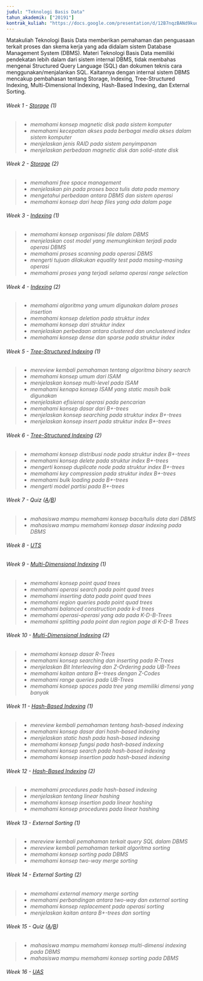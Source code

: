 ```yaml
---
judul: "Teknologi Basis Data"
tahun_akademik: ["20191"]
kontrak_kuliah: "https://docs.google.com/presentation/d/12B7nqzBANd9kuoQvt5sX9odd4Hgo7gbJJjwEstlD4Yg/edit?usp=sharing"
---
```


Matakuliah Teknologi Basis Data memberikan pemahaman dan penguasaan terkait proses dan skema kerja yang ada didalam sistem Database Management System (DBMS). Materi Teknologi Basis Data memiliki pendekatan lebih dalam dari sistem internal DBMS, tidak membahas mengenai Structured Query Language (SQL) dan dokumen teknis cara menggunakan/menjalankan SQL. Kaitannya dengan internal sistem DBMS mencakup pembahasan tentang Storage, Indexing, Tree-Structured Indexing, Multi-Dimensional Indexing, Hash-Based Indexing, dan External Sorting.

###### Week 1 - [Storage](https://docs.google.com/presentation/d/1zdPUK0oRs7aop4Kn-QQTnYZOemg-HjF_Hrjk6baZ-rg/edit?usp=sharing) (1)
>-	_memahami  konsep magnetic disk pada sistem komputer_
>-  _memahami kecepatan akses pada berbagai media akses dalam sistem komputer_
>-	_menjelaskan jenis RAID pada sistem penyimpanan_
>-	_menjelaskan perbedaan magnetic disk dan solid-state disk_

###### Week 2 - [Storage](https://docs.google.com/presentation/d/1zdPUK0oRs7aop4Kn-QQTnYZOemg-HjF_Hrjk6baZ-rg/edit?usp=sharing) (2)
>-	_memahami free space management_
>-	_menjelaskan pin pada proses baca tulis data pada memory_
>-	_mengetahui perbedaan antara DBMS dan sistem operasi_
>-	_memahami konsep dari heap files yang ada dalam page_

###### Week 3 - [Indexing](https://docs.google.com/presentation/d/1O7oxF0CwPjpBiijjLOrj2qx9eb8hwanP1gqmOMFeRYo/edit?usp=sharing) (1)
>-	_memahami konsep organisasi file dalam DBMS_
>-	_menjelaskan cost model yang memungkinkan terjadi pada operasi DBMS_
>-	_memahami proses scanning pada operasi DBMS_
>-	_mengerti tujuan dilakukan equality test pada masing-masing operasi_
>-	_memahami proses yang terjadi selama operasi range selection_

###### Week 4 - [Indexing](https://docs.google.com/presentation/d/1O7oxF0CwPjpBiijjLOrj2qx9eb8hwanP1gqmOMFeRYo/edit?usp=sharing) (2)
>-	_memahami algoritma yang umum digunakan dalam proses insertion_
>-	_memahami konsep deletion pada struktur index_
>-	_memahami konsep dari struktur index_
>-	_menjelaskan perbedaan antara clustered dan unclustered index_
>-	_memahami konsep dense dan sparse pada struktur index_

###### Week 5 - [Tree-Structured Indexing](https://docs.google.com/presentation/d/1uUQhF7oAS2HYQcFR8bzeo5tk2SbaEV6ntVJ9ne_H2ek/edit?usp=sharing) (1)
>-	_mereview kembali pemahaman tentang algoritma binary search_
>-	_memahami konsep umum dari ISAM_
>-	_menjelaskan konsep multi-level pada ISAM_
>-	_memahami kenapa konsep ISAM yang static masih baik digunakan_
>-	_menjelaskan efisiensi operasi pada pencarian_
>-	_memahami konsep dasar dari B+-trees_
>-	_menjelaskan konsep searching pada struktur index B+-trees_
>-	_menjelaskan konsep insert pada struktur index B+-trees_

###### Week 6 - [Tree-Structured Indexing](https://docs.google.com/presentation/d/1uUQhF7oAS2HYQcFR8bzeo5tk2SbaEV6ntVJ9ne_H2ek/edit?usp=sharing) (2)
>-	_memahami konsep distribusi node pada struktur index B+-trees_
>-	_memahami konsep delete pada struktur index B+-trees_
>-	_mengerti konsep duplicate node pada struktur index B+-trees_
>-	_memahami key compression pada struktur index B+-trees_
>-	_memahami bulk loading pada B+-trees_
>-	_mengerti model partisi pada B+-trees_

###### Week 7 - Quiz ([A](https://docs.google.com/forms/d/e/1FAIpQLScjODf8uljtewZVaw7m1DxrARUtln_2JCS1p-F6fv0i3wC0Rw/viewform?usp=sf_link)/[B](https://docs.google.com/forms/d/e/1FAIpQLSdQqef2jDdYd0t2ZmPCu_Y_Nl-ioio_MhpWZaDUM86aWB6gpg/viewform?usp=sf_link))
>-	_mahasiswa mampu memahami konsep baca/tulis data dari DBMS_
>-	_mahasiswa mampu memahami konsep dasar indexing pada DBMS_

###### Week 8 - [UTS](https://docs.google.com/forms/d/e/1FAIpQLSesfUro95JBYxViChjAssMvoDXtM_-OaDiYRHsklvBnr5e-FQ/viewform?usp=sf_link)

###### Week 9 - [Multi-Dimensional Indexing](https://docs.google.com/presentation/d/1xnA_0NIjhZhdv7VSkTWFtG5LR1Zl1nAWZWh1YWcMuRE/edit?usp=sharing) (1)
>-	_memahami konsep point quad trees_
>-	_memahami operasi search pada point quad trees_
>-	_memahami inserting data pada point quad trees_
>-	_memahami region queries pada point quad trees_
>-	_memahami balanced construction pada k-d trees_
>-	_memahami operasi-operasi yang ada pada K-D-B-Trees_
>-	_memahami splitting pada point dan region page di K-D-B Trees_

###### Week 10 - [Multi-Dimensional Indexing](https://docs.google.com/presentation/d/1xnA_0NIjhZhdv7VSkTWFtG5LR1Zl1nAWZWh1YWcMuRE/edit?usp=sharing) (2)
>-	_memahami konsep dasar R-Trees_
>-	_memahami konsep searching dan inserting pada R-Trees_
>-	_menjelaskan Bit Interleaving dan Z-Ordering pada UB-Trees_
>-	_memahami kaitan antara B+-trees dengan Z-Codes_
>-	_memahami range queries pada UB-Trees_
>-	_memahami konsep spaces pada tree yang memiliki dimensi yang banyak_

###### Week 11 - [Hash-Based Indexing](https://docs.google.com/presentation/d/13wqWz4iFHp-cgSSQTMOlwmtmWqRqIg-p_BBSVmakZfY/edit?usp=sharing) (1)
>-	_mereview kembali pemahaman tentang hash-based indexing_
>-	_memahami konsep dasar dari hash-based indexing_
>-	_menjelaskan static hash pada hash-based indexing_
>-	_memahami konsep fungsi pada hash-based indexing_
>-	_memahami konsep search pada hash-based indexing_
>-	_memahami konsep insertion pada hash-based indexing_

###### Week 12 - [Hash-Based Indexing](https://docs.google.com/presentation/d/13wqWz4iFHp-cgSSQTMOlwmtmWqRqIg-p_BBSVmakZfY/edit?usp=sharing) (2)
>-	_memahami procedures pada hash-based indexing_
>-	_menjelaskan tentang linear hashing_
>-	_memahami konsep insertion pada linear hashing_
>-	_memahami konsep procedures pada linear hashing_

###### Week 13 - External Sorting (1)
>-	_mereview kembali pemahaman terkait query SQL dalam DBMS_
>-	_mereview kembali pemahaman terkait algoritma sorting_
>-	_memahami konsep sorting pada DBMS_
>-	_memahami konsep two-way merge sorting_

###### Week 14 - External Sorting (2)
>-	_memahami external memory merge sorting_
>-	_memahami perbandingan antara two-way dan external sorting_
>-	_memahami konsep replacement pada operasi sorting_
>-	_menjelaskan kaitan antara B+-trees dan sorting_

###### Week 15 - Quiz ([A](https://docs.google.com/forms/d/e/1FAIpQLSdT4CilGFYyF2yH4v7DfjeEyu_dq81303HNOyL16ybxKrxgMw/viewform?usp=sf_link)/[B](https://docs.google.com/forms/d/e/1FAIpQLSf6VvrYkEvaGAQaQRQjr144WTHgKP9wY-Ph0TZzD7hndHeOzQ/viewform?usp=sf_link))
>-	_mahasiswa mampu memahami konsep multi-dimensi indexing pada DBMS_
>-	_mahasiswa mampu memahami konsep sorting pada DBMS_

###### Week 16 - [UAS](https://docs.google.com/forms/d/e/1FAIpQLSdDHMssLslqDmnuR4Ke9BboLKVl79a0NlfoCN_AC7cKAykc8A/viewform?usp=sf_link)